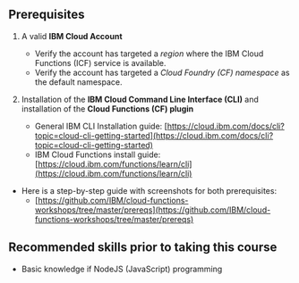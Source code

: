 ## Prerequisites

1. A valid **IBM Cloud Account**
    - Verify the account has targeted a _region_ where the IBM Cloud Functions (ICF) service is available.
    - Verify the account has targeted a _Cloud Foundry (CF) namespace_ as the default namespace.

2. Installation of the **IBM Cloud Command Line Interface (CLI)** and installation of the **Cloud Functions (CF) plugin**
    - General IBM CLI Installation guide: [https://cloud.ibm.com/docs/cli?topic=cloud-cli-getting-started](https://cloud.ibm.com/docs/cli?topic=cloud-cli-getting-started)
    - IBM Cloud Functions install guide: [https://cloud.ibm.com/functions/learn/cli](https://cloud.ibm.com/functions/learn/cli)

- Here is a step-by-step guide with screenshots for both prerequisites:
    - [https://github.com/IBM/cloud-functions-workshops/tree/master/prereqs](https://github.com/IBM/cloud-functions-workshops/tree/master/prereqs)

## Recommended skills prior to taking this course

- Basic knowledge if NodeJS (JavaScript) programming
